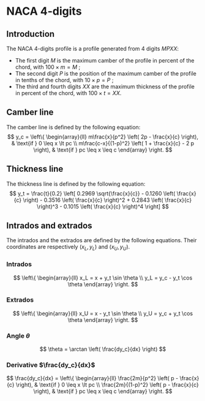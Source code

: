 # NACA 4-digits

## Introduction

The NACA 4-digits profile is a profile generated from 4 digits $MPXX$:
- The first digit $M$ is the maximum camber of the profile in percent of the chord, with $100 \times m = M$ ;
- The second digit $P$ is the position of the maximum camber of the profile in tenths of the chord, with $10 \times p = P$ ;
- The third and fourth digits $XX$ are the maximum thickness of the profile in percent of the chord, with $100 \times t = XX$.

## Camber line

The camber line is defined by the following equation:
$$
y_c = \left\{
    \begin{array}{ll}
        m\frac{x}{p^2} \left( 2p - \frac{x}{c} \right), & \text{if } 0 \leq x \lt pc \\
        m\frac{c-x}{(1-p)^2} \left( 1 + \frac{x}{c} - 2 p \right), & \text{if } pc \leq x \leq c
    \end{array}
\right.
$$

## Thickness line

The thickness line is defined by the following equation:
$$
y_t = \frac{t}{0.2} \left[ 0.2969 \sqrt{\frac{x}{c}} - 0.1260 \left( \frac{x}{c} \right) - 0.3516 \left( \frac{x}{c} \right)^2 + 0.2843 \left( \frac{x}{c} \right)^3 - 0.1015 \left( \frac{x}{c} \right)^4 \right]
$$

## Intrados and extrados

The intrados and the extrados are defined by the following equations. Their coordinates are respectively $(x_L, y_L)$ and $(x_U, y_U)$.

### Intrados

$$
\left\{
    \begin{array}{ll}
        x_L = x + y_t \sin \theta \\
        y_L = y_c - y_t \cos \theta
    \end{array}
\right.
$$

### Extrados

$$
\left\{
    \begin{array}{ll}
        x_U = x - y_t \sin \theta \\
        y_U = y_c + y_t \cos \theta
    \end{array}
\right.
$$

### Angle $\theta$

$$
\theta = \arctan \left( \frac{dy_c}{dx} \right)
$$

### Derivative $\frac{dy_c}{dx}$

$$
\frac{dy_c}{dx} = \left\{
    \begin{array}{ll}
        \frac{2m}{p^2} \left( p - \frac{x}{c} \right), & \text{if } 0 \leq x \lt pc \\
        \frac{2m}{(1-p)^2} \left( p - \frac{x}{c} \right), & \text{if } pc \leq x \leq c
    \end{array}
\right.
$$